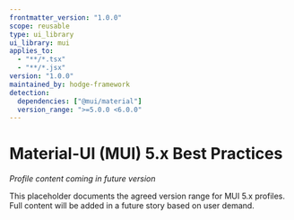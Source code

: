 ```yaml
---
frontmatter_version: "1.0.0"
scope: reusable
type: ui_library
ui_library: mui
applies_to:
  - "**/*.tsx"
  - "**/*.jsx"
version: "1.0.0"
maintained_by: hodge-framework
detection:
  dependencies: ["@mui/material"]
  version_range: ">=5.0.0 <6.0.0"
---
```


# Material-UI (MUI) 5.x Best Practices

*Profile content coming in future version*

This placeholder documents the agreed version range for MUI 5.x profiles.
Full content will be added in a future story based on user demand.
